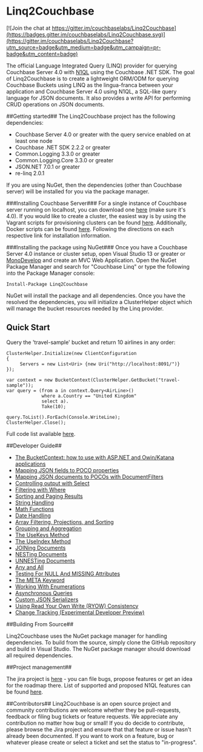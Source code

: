 Linq2Couchbase
==================

[![Join the chat at https://gitter.im/couchbaselabs/Linq2Couchbase](https://badges.gitter.im/couchbaselabs/Linq2Couchbase.svg)](https://gitter.im/couchbaselabs/Linq2Couchbase?utm_source=badge&utm_medium=badge&utm_campaign=pr-badge&utm_content=badge)

The official Language Integrated Query (LINQ) provider for querying Couchbase Server 4.0 with [N1QL](http://developer.couchbase.com/documentation/server/4.0/n1ql/n1ql-intro/data-access-using-n1ql.html) using the Couchbase .NET SDK. The goal of Linq2Couchbase is to create a lightweight ORM/ODM for querying Couchbase Buckets using LINQ as the lingua-franca between your application and Couchbase Server 4.0 using N1QL, a SQL-like query language for JSON documents. It also provides a write API for performing CRUD operations on JSON documents.

##Getting started##
The Linq2Couchbase project has the following dependencies:

- Couchbase Server 4.0 or greater with the query service enabled on at least one node
- Couchbase .NET SDK 2.2.2 or greater
- Common.Logging 3.3.0 or greater
- Common.Logging.Core 3.3.0 or greater
- JSON.NET 7.0.1 or greater
- re-linq 2.0.1

If you are using NuGet, then the dependencies (other than Couchbase server) will be installed for you via the package manager. 

###Installing Couchbase Server###
For a single instance of Couchbase server running on localhost, you can download one [here](http://www.couchbase.com/nosql-databases/downloads) (make sure it's 4.0). If you would like to create a cluster, the easiest way is by using the Vagrant scripts for provisioning clusters can be found [here](https://github.com/couchbaselabs/vagrants). Additionally, Docker scripts can be found [here](https://hub.docker.com/r/couchbase/server/). Following the directions on each respective link for installation information.

###Installing the package using NuGet###
Once you have a Couchbase Server 4.0 instance or cluster setup, open Visual Studio 13 or greater or [MonoDevelop](http://www.monodevelop.com/) and create an MVC Web Application. Open the NuGet Package Manager and search for "Couchbase Linq" or type the following into the Package Manager console:

    Install-Package Linq2Couchbase 

NuGet will install the package and all dependencies. Once you have the resolved the dependencies, you will initialize a ClusterHelper object which will manage the bucket resources needed by the Linq provider.

## Quick Start ##
Query the 'travel-sample' bucket and return 10 airlines in any order:

    ClusterHelper.Initialize(new ClientConfiguration
    {
         Servers = new List<Uri> {new Uri("http://localhost:8091/")}
    });

    var context = new BucketContext(ClusterHelper.GetBucket("travel-sample"));
    var query = (from a in context.Query<AirLine>()
			     where a.Country == "United Kingdom"
			     select a).
			     Take(10);

    query.ToList().ForEach(Console.WriteLine);
    ClusterHelper.Close();

Full code list available [here](https://gist.github.com/jeffrymorris/c3bf85d73a1e7dfcc5f25f4e581d689a "Linq2Couchbase quick start!").



##Developer Guide##

- [The BucketContext: how to use with ASP.NET and Owin/Katana applications](docs/bucket-context.md)
- [Mapping JSON fields to POCO properties](docs/poco-mapping.md)
- [Mapping JSON documents to POCOs with DocumentFilters](docs/document-filters.md)
- [Controlling output with Select](docs/simple-select.md)
- [Filtering with Where](docs/where-clause.md)
- [Sorting and Paging Results](docs/sorting-take-limit.md)
- [String Handling](docs/string-handling.md)
- [Math Functions](docs/math-functions.md)
- [Date Handling](docs/date-handling.md)
- [Array Filtering, Projections, and Sorting](docs/array-filtering-projections.md)
- [Grouping and Aggregation](docs/grouping-aggregation.md)
- [The UseKeys Method](docs/use-keys.md)
- [The UseIndex Method](docs/use-index.md)
- [JOINing Documents](docs/joins.md)
- [NESTing Documents](docs/nest.md)
- [UNNESTing Documents](docs/unnest.md)
- [Any and All](docs/any-all.md)
- [Testing For NULL And MISSING Attributes](docs/null-missing-valued.md)
- [The META Keyword](docs/meta-keyword.md)
- [Working With Enumerations](docs/enum.md)
- [Asynchronous Queries](docs/async-queries.md)
- [Custom JSON Serializers](docs/custom-serializers.md)
- [Using Read Your Own Write (RYOW) Consistency](docs/ryow.md)
- [Change Tracking (Experimental Developer Preview)](docs/change-tracking.md)

##Building From Source##

Linq2Couchbase uses the NuGet package manager for handling dependencies.  To build from the source, simply clone the GitHub repository and build in Visual Studio.  The NuGet package manager should download all required dependencies.

##Project management##

The jira project is [here](http://issues.couchbase.com/browse/LINQ) - you can file bugs, propose features or get an idea for the roadmap there. List of supported and proposed N1QL features can be found [here](https://docs.google.com/document/d/1hPNZ-qTKpVzQsFwg_1uUueltzNL1wA75L5F-hYF92Cw/edit?usp=sharing). 

##Contributors##
Linq2Couchbase is an open source project and community contributions are welcome whether they be pull-requests, feedback or filing bug tickets or feature requests. We appreciate any contribution no matter how bug or small! If you do decide to contribute, please browse the Jira project and ensure that that feature or issue hasn't already been documented. If you want to work on a feature, bug or whatever please create or select a ticket and set the status to "in-progress".


